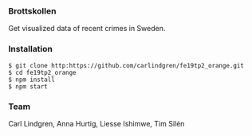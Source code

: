 ### Brottskollen
Get visualized data of recent crimes in Sweden.

### Installation
```shell
$ git clone http:https://github.com/carlindgren/fe19tp2_orange.git
$ cd fe19tp2_orange
$ npm install
$ npm start
```

### Team
Carl Lindgren, Anna Hurtig, Liesse Ishimwe, Tim Silén

 
